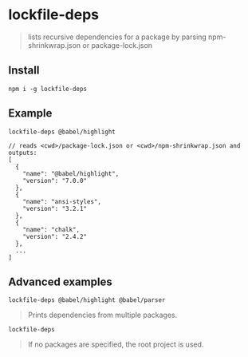 # lockfile-deps
> lists recursive dependencies for a package by parsing npm-shrinkwrap.json or package-lock.json

## Install
```
npm i -g lockfile-deps
```

## Example
```
lockfile-deps @babel/highlight

// reads <cwd>/package-lock.json or <cwd>/npm-shrinkwrap.json and outputs:
[
  {
    "name": "@babel/highlight",
    "version": "7.0.0"
  },
  {
    "name": "ansi-styles",
    "version": "3.2.1"
  },
  {
    "name": "chalk",
    "version": "2.4.2"
  },
  ...
]
```

## Advanced examples


```
lockfile-deps @babel/highlight @babel/parser
```
> Prints dependencies from multiple packages.

```
lockfile-deps
```
> If no packages are specified, the root project is used.
